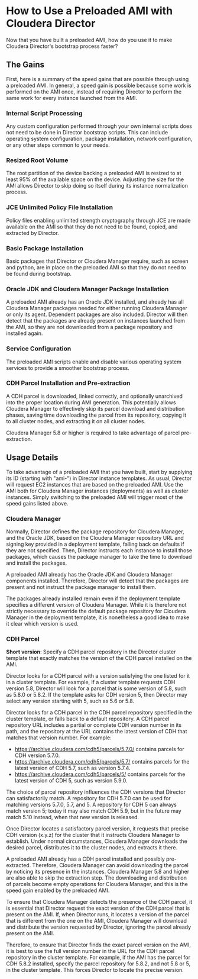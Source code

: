 # How to Use a Preloaded AMI with Cloudera Director

Now that you have built a preloaded AMI, how do you use it to make Cloudera Director's bootstrap process faster?

## The Gains

First, here is a summary of the speed gains that are possible through using a preloaded AMI. In general, a speed gain is possible because some work is performed on the AMI once, instead of requiring Director to perform the same work for every instance launched from the AMI.

### Internal Script Processing

Any custom configuration performed through your own internal scripts does not need to be done in Director bootstrap scripts. This can include operating system configuration, package installation, network configuration, or any other steps common to your needs.

### Resized Root Volume

The root partition of the device backing a preloaded AMI is resized to at least 95% of the available space on the device. Adjusting the size for the AMI allows Director to skip doing so itself during its instance normalization process.

### JCE Unlimited Policy File Installation

Policy files enabling unlimited strength cryptography through JCE are made available on the AMI so that they do not need to be found, copied, and extracted by Director.

### Basic Package Installation

Basic packages that Director or Cloudera Manager require, such as screen and python, are in place on the preloaded AMI so that they do not need to be found during bootstrap.

### Oracle JDK and Cloudera Manager Package Installation

A preloaded AMI already has an Oracle JDK installed, and already has all Cloudera Manager packages needed for either running Cloudera Manager or only its agent. Dependent packages are also included. Director will then detect that the packages are already present on instances launched from the AMI, so they are not downloaded from a package repository and installed again.

### Service Configuration

The preloaded AMI scripts enable and disable various operating system services to provide a smoother bootstrap process.

### CDH Parcel Installation and Pre-extraction

A CDH parcel is downloaded, linked correctly, and optionally unarchived into the proper location during AMI generation. This potentially allows Cloudera Manager to effectively skip its parcel download and distribution phases, saving time downloading the parcel from its repository, copying it to all cluster nodes, and extracting it on all cluster nodes.

Cloudera Manager 5.8 or higher is required to take advantage of parcel pre-extraction.

## Usage Details

To take advantage of a preloaded AMI that you have built, start by supplying its ID (starting with "ami-") in Director instance templates. As usual, Director will request EC2 instances that are based on the preloaded AMI. Use the AMI both for Cloudera Manager instances (deployments) as well as cluster instances. Simply switching to the preloaded AMI will trigger most of the speed gains listed above.

### Cloudera Manager

Normally, Director defines the package repository for Cloudera Manager, and the Oracle JDK, based on the Cloudera Manager repository URL and signing key provided in a deployment template, falling back on defaults if they are not specified. Then, Director instructs each instance to install those packages, which causes the package manager to take the time to download and install the packages.

A preloaded AMI already has the Oracle JDK and Cloudera Manager components installed. Therefore, Director will detect that the packages are present and not instruct the package manager to install them.

The packages already installed remain even if the deployment template specifies a different version of Cloudera Manager. While it is therefore not strictly necessary to override the default package repository for Cloudera Manager in the deployment template, it is nonetheless a good idea to make it clear which version is used.

### CDH Parcel

**Short version**: Specify a CDH parcel repository in the Director cluster template that exactly matches the version of the CDH parcel installed on the AMI.

Director looks for a CDH parcel with a version satisfying the one listed for it in a cluster template. For example, if a cluster template requests CDH version 5.8, Director will look for a parcel that is some version of 5.8, such as 5.8.0 or 5.8.2. If the template asks for CDH version 5, then Director may select any version starting with 5, such as 5.6 or 5.8.

Director looks for a CDH parcel in the CDH parcel repository specified in the cluster template, or falls back to a default repository. A CDH parcel repository URL includes a partial or complete CDH version number in its path, and the repository at the URL contains the latest version of CDH that matches that version number. For example:

* https://archive.cloudera.com/cdh5/parcels/5.7.0/ contains parcels for CDH version 5.7.0.
* https://archive.cloudera.com/cdh5/parcels/5.7/ contains parcels for the latest version of CDH 5.7, such as version 5.7.4.
* https://archive.cloudera.com/cdh5/parcels/5/ contains parcels for the latest version of CDH 5, such as version 5.9.0.

The choice of parcel repository influences the CDH versions that Director can satisfactorily match. A repository for CDH 5.7.0 can be used for matching versions 5.7.0, 5.7, and 5. A repository for CDH 5 can always match version 5; today it may also match CDH 5.9, but in the future may match 5.10 instead, when that new version is released.

Once Director locates a satisfactory parcel version, it requests that precise CDH version (x.y.z) for the cluster that it instructs Cloudera Manager to establish. Under normal circumstances, Cloudera Manager downloads the desired parcel, distributes it to the cluster nodes, and extracts it there.

A preloaded AMI already has a CDH parcel installed and possibly pre-extracted. Therefore, Cloudera Manager can avoid downloading the parcel by noticing its presence in the instances. Cloudera Manager 5.8 and higher are also able to skip the extraction step. The downloading and distribution of parcels become empty operations for Cloudera Manager, and this is the speed gain enabled by the preloaded AMI.

To ensure that Cloudera Manager detects the presence of the CDH parcel, it is essential that Director request the exact version of the CDH parcel that is present on the AMI. If, when Director runs, it locates a version of the parcel that is different from the one on the AMI, Cloudera Manager will download and distribute the version requested by Director, ignoring the parcel already present on the AMI.

Therefore, to ensure that Director finds the exact parcel version on the AMI, it is best to use the full version number in the URL for the CDH parcel repository in the cluster template. For example, if the AMI has the parcel for CDH 5.8.2 installed, specify the parcel repository for 5.8.2, and not 5.8 or 5, in the cluster template. This forces Director to locate the precise version.
